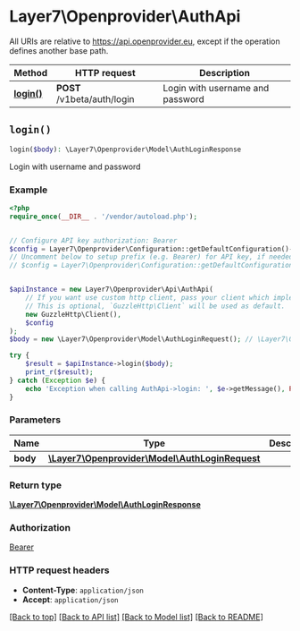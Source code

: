 # Layer7\Openprovider\AuthApi

All URIs are relative to https://api.openprovider.eu, except if the operation defines another base path.

| Method | HTTP request | Description |
| ------------- | ------------- | ------------- |
| [**login()**](AuthApi.md#login) | **POST** /v1beta/auth/login | Login with username and password |


## `login()`

```php
login($body): \Layer7\Openprovider\Model\AuthLoginResponse
```

Login with username and password

### Example

```php
<?php
require_once(__DIR__ . '/vendor/autoload.php');


// Configure API key authorization: Bearer
$config = Layer7\Openprovider\Configuration::getDefaultConfiguration()->setApiKey('Authorization', 'YOUR_API_KEY');
// Uncomment below to setup prefix (e.g. Bearer) for API key, if needed
// $config = Layer7\Openprovider\Configuration::getDefaultConfiguration()->setApiKeyPrefix('Authorization', 'Bearer');


$apiInstance = new Layer7\Openprovider\Api\AuthApi(
    // If you want use custom http client, pass your client which implements `GuzzleHttp\ClientInterface`.
    // This is optional, `GuzzleHttp\Client` will be used as default.
    new GuzzleHttp\Client(),
    $config
);
$body = new \Layer7\Openprovider\Model\AuthLoginRequest(); // \Layer7\Openprovider\Model\AuthLoginRequest

try {
    $result = $apiInstance->login($body);
    print_r($result);
} catch (Exception $e) {
    echo 'Exception when calling AuthApi->login: ', $e->getMessage(), PHP_EOL;
}
```

### Parameters

| Name | Type | Description  | Notes |
| ------------- | ------------- | ------------- | ------------- |
| **body** | [**\Layer7\Openprovider\Model\AuthLoginRequest**](../Model/AuthLoginRequest.md)|  | |

### Return type

[**\Layer7\Openprovider\Model\AuthLoginResponse**](../Model/AuthLoginResponse.md)

### Authorization

[Bearer](../../README.md#Bearer)

### HTTP request headers

- **Content-Type**: `application/json`
- **Accept**: `application/json`

[[Back to top]](#) [[Back to API list]](../../README.md#endpoints)
[[Back to Model list]](../../README.md#models)
[[Back to README]](../../README.md)
